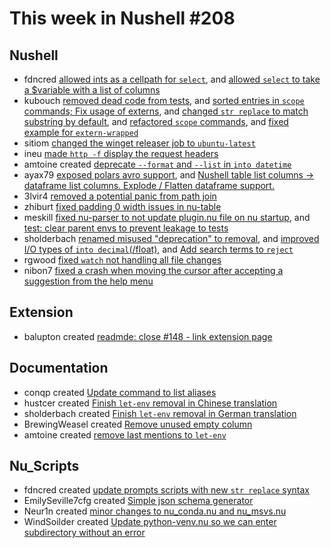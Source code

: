 # This week in Nushell #208


## Nushell

- fdncred [allowed ints as a cellpath for `select`](https://github.com/nushell/nushell/pull/10048), and [allowed `select` to take a $variable with a list of columns](https://github.com/nushell/nushell/pull/9987)
- kubouch [removed dead code from tests](https://github.com/nushell/nushell/pull/10040), and [sorted entries in `scope` commands; Fix usage of externs](https://github.com/nushell/nushell/pull/10039), and [changed `str replace` to match substring by default](https://github.com/nushell/nushell/pull/10038), and [refactored `scope` commands](https://github.com/nushell/nushell/pull/10023), and [fixed example for `extern-wrapped`](https://github.com/nushell/nushell/pull/10004)
- sitiom [changed the winget releaser job to `ubuntu-latest`](https://github.com/nushell/nushell/pull/10032)
- ineu [made `http -f` display the request headers](https://github.com/nushell/nushell/pull/10022)
- amtoine created [deprecate `--format` and `--list` in `into datetime`](https://github.com/nushell/nushell/pull/10017)
- ayax79 [exposed polars avro support](https://github.com/nushell/nushell/pull/10019), and [Nushell table list columns -> dataframe list columns. Explode / Flatten dataframe support.](https://github.com/nushell/nushell/pull/9951)
- 3lvir4 [removed a potential panic from path join](https://github.com/nushell/nushell/pull/10012)
- zhiburt [fixed padding 0 width issues in nu-table](https://github.com/nushell/nushell/pull/10011)
- meskill [fixed nu-parser to not update plugin.nu file on nu startup](https://github.com/nushell/nushell/pull/10007), and [test: clear parent envs to prevent leakage to tests](https://github.com/nushell/nushell/pull/9976)
- sholderbach [renamed misused "deprecation" to removal](https://github.com/nushell/nushell/pull/10000), and [improved I/O types of `into decimal`(/float)](https://github.com/nushell/nushell/pull/9998), and [Add search terms to `reject`](https://github.com/nushell/nushell/pull/9996)
- rgwood [fixed `watch` not handling all file changes](https://github.com/nushell/nushell/pull/9990)
- nibon7 [fixed a crash when moving the cursor after accepting a suggestion from the help menu](https://github.com/nushell/nushell/pull/9784)

## Extension

- balupton created [readmde: close #148 - link extension page](https://github.com/nushell/vscode-nushell-lang/pull/149)

## Documentation

- conqp created [Update command to list aliases](https://github.com/nushell/nushell.github.io/pull/1006)
- hustcer created [Finish `let-env` removal in Chinese translation](https://github.com/nushell/nushell.github.io/pull/1005)
- sholderbach created [Finish `let-env` removal in German translation](https://github.com/nushell/nushell.github.io/pull/1004)
- BrewingWeasel created [Remove unused empty column](https://github.com/nushell/nushell.github.io/pull/1003)
- amtoine created [remove last mentions to `let-env`](https://github.com/nushell/nushell.github.io/pull/999)

## Nu_Scripts

- fdncred created [update prompts scripts with new `str replace` syntax](https://github.com/nushell/nu_scripts/pull/579)
- EmilySeville7cfg created [Simple json schema generator](https://github.com/nushell/nu_scripts/pull/577)
- Neur1n created [minor changes to nu_conda.nu and nu_msvs.nu](https://github.com/nushell/nu_scripts/pull/576)
- WindSoilder created [Update python-venv.nu so we can enter subdirectory without an error](https://github.com/nushell/nu_scripts/pull/574)
